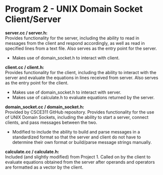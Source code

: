 # Program 2 - UNIX Domain Socket Client/Server

**server.cc / server.h:**  
Provides functionality for the server, including the ability to read in messages from the client and respond accordingly, as well as read in specified lines from a text file. Also serves as the entry point for the server.  
- Makes use of domain_socket.h to interact with client.

**client.cc / client.h:**  
Provides functionality for the client, including the ability to interact with the server and evaluate the equations in lines received from server. Also serves as the entry point for the client.  
- Makes use of domain_socket.h to interact with server.
- Makes use of calculate.h to evaluate equations returned by the server.

**domain_socket.cc / domain_socket.h:**  
Provided by CSCE311 GitHub repository. Provides functionality for the use of UNIX Domain Sockets, including the ability to start a server, connect clients, and pass messages between the two.  
- Modified to include the ability to build and parse messages in a standardized format so that the server and client do not have to determine their own format or build/parse message strings manually.

**calculate.cc / calculate.h:**  
Included (and slightly modified) from Project 1. Called on by the client to evaluate equations obtained from the server after operands and operators are formatted as a vector by the client.